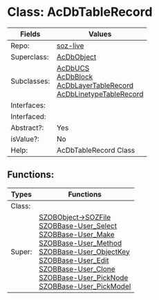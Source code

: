 
# Class:	AcDbTableRecord

| Fields | Values |
| --------- | --------- |
| Repo: | [soz-live](/repos/soz-live.html) |
| Superclass: | [AcDbObject](AcDbObject.html) |
| Subclasses: | [AcDbUCS](AcDbUCS.html) <br> [AcDbBlock](AcDbBlock.html) <br> [AcDbLayerTableRecord](AcDbLayerTableRecord.html) <br> [AcDbLinetypeTableRecord](AcDbLinetypeTableRecord.html) |
| Interfaces: |  |
| Interfaced: |  |
| Abstract?: | Yes |
| isValue?: | No |
| Help: | AcDbTableRecord Class |


## Functions:

| Types | Functions |
| --------- | --------- |
| Class: |  |
| Super: | [SZOBObject->SOZFile](SZOBObject.html) <br> [SZOBBase-User_Select](SZOBBase.html) <br> [SZOBBase-User_Make](SZOBBase.html) <br> [SZOBBase-User_Method](SZOBBase.html) <br> [SZOBBase-User_ObjectKey](SZOBBase.html) <br> [SZOBBase-User_Edit](SZOBBase.html) <br> [SZOBBase-User_Clone](SZOBBase.html) <br> [SZOBBase-User_PickNode](SZOBBase.html) <br> [SZOBBase-User_PickModel](SZOBBase.html) |


